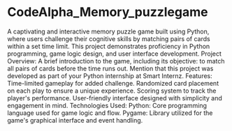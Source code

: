 # CodeAlpha_Memory_puzzlegame
A captivating and interactive memory puzzle game built using Python, where users challenge their cognitive skills by matching pairs of cards within a set time limit. This project demonstrates proficiency in Python programming, game logic design, and user interface development.
Project Overview:
A brief introduction to the game, including its objective: to match all pairs of cards before the time runs out.
Mention that this project was developed as part of your Python internship at Smart Internz.
Features:
Time-limited gameplay for added challenge.
Randomized card placement on each play to ensure a unique experience.
Scoring system to track the player's performance.
User-friendly interface designed with simplicity and engagement in mind.
Technologies Used:
Python: Core programming language used for game logic and flow.
Pygame: Library utilized for the game's graphical interface and event handling.
